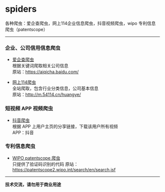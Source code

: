 # spiders
各种爬虫：爱企查爬虫，网上114企业信息爬虫，抖音视频爬虫，wipo 专利信息爬虫（patentscope）
___

### 企业、公司信用信息爬虫

- [爱企查爬虫](https://github.com/datugou/spiders/blob/main/aiqicha)  
根据关键词爬取相关公司信息  
原站：https://aiqicha.baidu.com/

- [网上114爬虫](https://github.com/datugou/spiders/tree/main/54114)  
全站爬取，包含行业分类信息，公司基本信息  
原站：http://m.54114.cn/huangye/

### 短视频 APP 视频爬虫

- [抖音爬虫](https://github.com/datugou/spiders/tree/main/douyin)  
根据 APP 上用户主页的分享链接，下载该用户所有视频  
APP：抖音

### 专利信息爬虫

- [WIPO patentscope 爬虫](https://github.com/datugou/spiders/tree/main/wipo)  
只提供了验证码识别的代码
原站：https://patentscope2.wipo.int/search/en/search.jsf

___
**技术交流，请勿用于商业用途**
